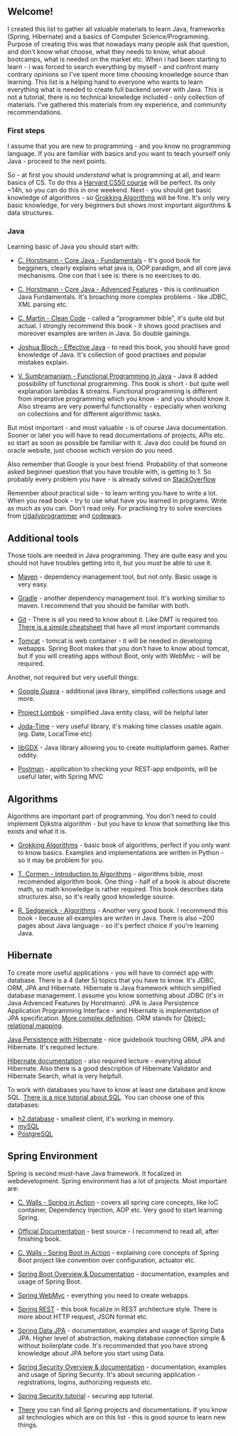 ## Welcome!

I created this list to gather all valuable materials to learn Java, frameworks (Spring, Hibernate) and a basics of Computer Science/Programming. Purpose of creating this was that nowadays many people ask that question, and don't know what choose, what they needs to know, what about bootcamps, what is needed on the market etc. When i had been starting to learn - i was forced to search everything by myself - and confront many contrary opinions so I've spent more time choosing knowledge source than learning. This list is a helping hand to everyone who wants to learn everything what is needed to create full backend server with Java. 
This is not a tutorial, there is no technical knowledge included - only collection of materials. I've gathered this materials from my experience, and community recommendations. 

### First steps

I assume that you are new to programming - and you know no programming language. If you are familiar with basics and you want to teach yourself only Java - proceed to the next points.

So - at first you should *understand* what is programming at all, and learn basics of CS. 
To do this a [Harvard CS50 course](https://online-learning.harvard.edu/course/cs50-introduction-computer-science) will be perfect. Its only ~14h, so you can do this in one weekend. 
Next - you should get basic knowledge of algorithms - so [Grokking Algorithms](https://www.manning.com/books/grokking-algorithms) will be fine. It's only very basic knowledge, for very beginners but shows most important algorithms & data structures. 


### Java 

Learning basic of Java you should start with: 

- [C. Horstmann - Core Java - Fundamentals](https://www.amazon.com/Core-Java-I-Fundamentals-1-11th/dp/0135166306) - It's good book for begginers, clearly explains what java is, OOP paradigm, and all core java mechanisms. One con that I see is: there is no exercises to do. 

- [C. Horstmann - Core Java - Advenced Features](https://www.amazon.com/Core-Java-II-Advanced-Features-11th/dp/0135166314) - this is continuation Java Fundamentals. It's broaching more complex problems - like JDBC, XML parsing etc. 

- [C. Martin - Clean Code](https://www.amazon.com/Clean-Code-Handbook-Software-Craftsmanship/dp/0132350882) - called a "programmer bible", it's quite old but actual. I strongly recommend this book - it shows good practises and moreover examples are writen in Java. So double gainings.

- [Joshua Bloch - Effective Java](https://www.amazon.com/Effective-Java-3rd-Joshua-Bloch/dp/0134685997) - to read this book, you should have good knowledge of Java. It's collection of good practises and popular mistakes explain.

- [V. Sumbramaniam - Functional Programming in Java](https://www.amazon.com/Functional-Programming-Java-Harnessing-Expressions/dp/1937785467) - Java 8 added possibility of functional programming. This book is short - but quite well explanation lambdas & streams. Functional programming is different from imperative programming which you know - and you should know it. Also streams are very powerful functionality - especially when working on collections and for different algorithmic tasks.

But most important - and most valuable - is of course Java documentation. Sooner or later you will have to read documentations of projects, APIs etc. so start as soon as possible be familiar with it. Java doc could be found on oracle website, just choose wchich version do you need. 

Also remember that Google is your best friend. Probability of that someone asked beginner question that you have trouble with, is getting to 1. So probably every problem you have - is already solved on [StackOverflow](https://stackoverflow.com/)

Remember about practical side - to learn writing you have to write a lot. When you read book - try to use what have you learned in programs. Write as much as you can. Don't read only. For practising try to solve exercises from [r/dailyprogrammer](https://www.reddit.com/r/dailyprogrammer/) and [codewars](https://www.codewars.com/). 

## Additional tools
Those tools are needed in Java programming. They are quite easy and you should not have troubles getting into it, but you must be able to use it.

- [Maven](https://maven.apache.org/what-is-maven.html) - dependency management tool, but not only. Basic usage is very easy.

- [Gradle](https://gradle.org/) - another dependency management tool. It's working similiar to maven. I recommend that you should be familiar with both.

- [Git](https://git-scm.com/docs) - There is all you need to know about it. Like DMT is required too. [There is a simple cheatsheet](https://services.github.com/on-demand/downloads/github-git-cheat-sheet.pdf) that have all most important commands

- [Tomcat](http://tomcat.apache.org/) - tomcat is web container - it will be needed in developing webapps. Spring Boot makes that you don't have to know about tomcat, but if you will creating apps without Boot, only with WebMvc - will be required.

Another, not required but very usefull things:

- [Google Guava](https://www.tutorialspoint.com/guava/) - additional java library, simplified collections usage and more.
- [Project Lombok](https://www.baeldung.com/intro-to-project-lombok) - simplified Java entity class, will be helpful later
- [Joda-Time](https://www.joda.org/joda-time/) - very useful library, it's making time classes usable again. (eg. Date, LocalTime etc)

- [libGDX](https://github.com/libgdx/libgdx/wiki) - Java library allowing you to create multiplatform games. Rather oddity.

- [Postman](https://www.getpostman.com/) - application to checking your REST-app endpoints, will be useful later, with Spring MVC

## Algorithms

Algorithms are important part of programming. You don't need to could implement Djikstra algorithm - but you have to know that something like this exists and what it is.

- [Grokking Algorithms](https://www.manning.com/books/grokking-algorithms) - basic book of algorithms, perfect if you only want to know basics. Examples and implementations are written in Python - so it may be problem for you. 
- [T. Cormen - Introduction to Algorithms](https://mitpress.mit.edu/books/introduction-algorithms-third-edition) - algorithms bible, most recomended algorithm book. One thing - half of a book is about discrete math, so math knowledge is rather required. This book describes data structures also, so it's really good knowledge source.

- [R. Sedgewick - Algorithms](https://www.amazon.com/gp/product/032157351X/ref=as_li_qf_sp_asin_il_tl?ie=UTF8&tag=algs4-20&linkCode=as2&camp=1789&creative=9325&creativeASIN=032157351X) - Another very good book. I recommend this book - because all examples are writen in Java. There is also ~200 pages about Java language - so it's perfect choice if you're learning Java.


## Hibernate

To create more useful applications - you will have to connect app with database. There is a 4 (later 5) topics that you have to know.
It's JDBC, ORM, JPA and Hibernate. Hibernate is Java framework whhich simplified database management. I assume you know something about JDBC (it's in Java Advenced Features by Horstmann). JPA is Java Persistence Application Programming Interface - and Hibernate is implementation of JPA specification. [More complex definition](http://tothought.com/post/2). ORM stands for [Object-relational mapping](https://en.wikipedia.org/wiki/Object-relational_mapping).

[Java Persistence with Hibernate](https://www.manning.com/books/java-persistence-with-hibernate) - nice guidebook touching ORM, JPA and Hibernate. It's required lecture. 

[Hibernate documentation](http://hibernate.org/orm/documentation/5.3/) - also required lecture - everyting about Hibernate. Also there is a good description of Hibernate Validator and Hibernate Search, what is very helpfull.

To work with databases you have to know at least one database and know SQL. [There is a nice tutorial about SQL](https://www.tutorialspoint.com/sql/sql-overview.htm). You can choose one of this databases:
- [h2 database](http://www.h2database.com/html/main.html) - smallest client, it's working in memory. 
- [mySQL](https://www.mysql.com/)
- [PostgreSQL](https://www.postgresql.org/)

## Spring Environment
Spring is second must-have Java framework. It focalized in webdevelopment. Spring environment has a lot of projects. Most important are:

- [C. Walls - Spring in Action](https://www.manning.com/books/spring-in-action-fifth-edition) - covers all spring core concepts, like IoC container, Dependency Injection, AOP etc. Very good to start learning Spring.

- [Official Documentation](https://docs.spring.io/spring/docs/current/spring-framework-reference/core.html#spring-core) - best source - I recommend to read all, after finishing book.

- [C. Walls - Spring Boot in Action](https://www.manning.com/books/spring-boot-in-action) - explaining core concepts of Spring Boot project like convention over configuration, actuator etc.

- [Spring Boot Overview & Documentation](https://spring.io/projects/spring-boot#overview) - documentation, examples and usage of Spring Boot.

- [Spring WebMvc](https://docs.spring.io/spring/docs/current/spring-framework-reference/web.html#spring-web) - everything you need to create webapps. 

- [Spring REST](https://www.goodreads.com/book/show/25790509-spring-rest) - this book focalize in REST architecture style. There is more about HTTP request, JSON format etc.

- [Spring Data JPA](https://spring.io/projects/spring-data) - documentation, examples and usage of Spring Data JPA. Higher level of abstraction, making database connection simple & without boilerplate code. It's recommended that you have strong knowledge about JPA before you start using Data.

- [Spring Security Overview & documentation](https://spring.io/projects/spring-security) - documentation, examples and usage of Spring Security. It's about securing application - registrations, logins, authorizing requests etc.

- [Spring Security tutorial](https://www.baeldung.com/security-spring) - securing app tutorial.

- [There](https://spring.io/projects) you can find all Spring projects and documentations. If you know all technologies which are on this list - this is good source to learn new things. 



##








